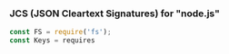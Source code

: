 ### JCS (JSON Cleartext Signatures) for "node.js"

```JavaScript
const FS = require('fs');
const Keys = requires
```
